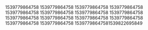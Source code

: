 1539779864758
1539779864758
1539779864758
1539779864758
1539779864758
1539779864758
1539779864758
1539779864758
1539779864758
1539779864758
1539779864758
1539779864758
1539779864758
1539779864758
15397798647581539822695849